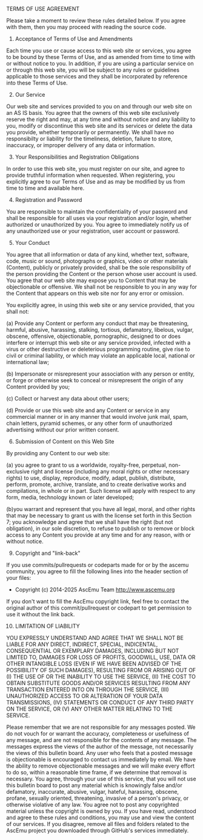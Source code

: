 ﻿TERMS OF USE AGREEMENT


Please take a moment to review these rules detailed below. If you agree with them, then you may
proceed with reading the source code.

1. Acceptance of Terms of Use and Amendments

Each time you use or cause access to this web site or services, you agree to be bound by these
Terms of Use, and as amended from time to time with or without notice to you. In addition, if
you are using a particular service on or through this web site, you will be subject to any rules
or guidelines applicable to those services and they shall be incorporated by reference into these
Terms of Use.


2. Our Service

Our web site and services provided to you on and through our web site on an AS IS basis. You
agree that the owners of this web site exclusively reserve the right and may, at any time and
without notice and any liability to you, modify or discontinue this web site and its services
or delete the data you provide, whether temporarily or permanently. We shall have no responsibilty
or liability for the timeliness, deletion, failure to store, inaccuracy, or improper delivery of
any data or information.


3. Your Responsibilities and Registration Obligations

In order to use this web site, you must register on our site, and agree to provide truthful information
when requested. When registering, you explicitly
agree to our Terms of Use and as may be modified by us from time to time and available here.


4. Registration and Password

You are responsible to maintain the confidentiality of your password and shall be responsible for
all uses via your registration and/or login, whether authorized or unauthorized by you. You agree
to immediately notify us of any unauthorized use or your registration, user account or password.


5. Your Conduct

You agree that all information or data of any kind, whether text, software, code, music or sound,
photographs or graphics, video or other materials (Content), publicly or privately provided, shall
be the sole responsibility of the person providing the Content or the person whose user account is
used. You agree that our web site may expose you to Content that may be objectionable or offensive.
We shall not be responsible to you in any way for the Content that appears on this web site nor for
any error or omission.

You explicitly agree, in using this web site or any service provided, that you shall not:

(a) Provide any Content or perform any conduct that may be threatening, harmful, abusive, harassing,
stalking, tortious, defamatory, libelous, vulgar, obscene, offensive, objectionable, pornographic,
designed to or does interfere or interrupt this web site or any service provided, infected with a
virus or other destructive or deleterious programming routine, give rise to civil or criminal liability,
or which may violate an applicable local, national or international law;

(b) Impersonate or misrepresent your association with any person or entity, or forge or otherwise seek
to conceal or misrepresent the origin of any Content provided by you;

(c) Collect or harvest any data about other users;

(d) Provide or use this web site and any Content or service in any commercial manner or in any manner
that would involve junk mail, spam, chain letters, pyramid schemes, or any other form of unauthorized
advertising without our prior written consent.


6. Submission of Content on this Web Site

By providing any Content to our web site:

(a) you agree to grant to us a worldwide, royalty-free, perpetual, non-exclusive right and license
(including any moral rights or other necessary rights) to use, display, reproduce, modify, adapt, publish, distribute,
perform, promote, archive, translate, and to create derivative works and compilations, in whole or in part. Such license 
will apply with respect to any form, media, technology known or later developed;

(b)you warrant and represent that you have all legal, moral, and other rights that may be necessary to grant us with the
license set forth in this Section 7; 
you acknowledge and agree that we shall have the right (but not obligation), in our sole discretion, to refuse to
publish or to remove or block access to any Content you provide at any time and for any reason, with or without notice.

9. Copyright and "link-back"

If you use commits/pullrequests or codeparts made for or by the ascemu community, you agree to fill the following lines into the header
section of your files:
* Copyright (c) 2014-2025 AscEmu Team <http://www.ascemu.org>

If you don't want to fill the AscEmu copyright link, feel free to contact the original author of this commit/pullrequest or codepart
to get permission to use it without the link back.

10. LIMITATION OF LIABILITY

YOU EXPRESSLY UNDERSTAND AND AGREE THAT WE SHALL NOT BE LIABLE FOR ANY DIRECT, INDIRECT, SPECIAL, INDICENTAL,
CONSEQUENTIAL OR EXEMPLARY DAMAGES, INCLUDING BUT NOT LIMITED TO, DAMAGES FOR LOSS OF PROFITS, GOODWILL, USE, DATA 
OR OTHER INTANGIBLE LOSS (EVEN IF WE HAVE BEEN ADVISED OF THE POSSIBILITY OF SUCH DAMAGES), RESULTING FROM OR ARISING OUT OF
(I)   THE USE OF OR THE INABILITY TO USE THE SERVICE, 
(II)  THE COST TO OBTAIN SUBSTITUTE GOODS AND/OR SERVICES RESULTING FROM ANY TRANSACTION ENTERED INTO ON THROUGH THE SERVICE,
(III) UNAUTHORIZED ACCESS TO OR ALTERATION OF YOUR DATA TRANSMISSIONS,
(IV)  STATEMENTS OR CONDUCT OF ANY THIRD PARTY ON THE SERVICE, OR 
(V)   ANY OTHER MATTER RELATING TO THE SERVICE.

Please remember that we are not responsible for any messages posted. We do not vouch for or warrant the accuracy, completeness
or usefulness of any message, and are not responsible for the contents of any message. The messages express the views of the
author of the message, not necessarily the views of this bulletin board. Any user who feels that a posted message is objectionable
is encouraged to contact us immediately by email. We have the ability to remove objectionable messages and we will make every
effort to do so, within a reasonable time frame, if we determine that removal is necessary.
You agree, through your use of this service, that you will not use this bulletin board to post any material which is knowingly
false and/or defamatory, inaccurate, abusive, vulgar, hateful, harassing, obscene, profane, sexually oriented, threatening, invasive
of a person's privacy, or otherwise violative of any law.
You agree not to post any copyrighted material unless the copyright is owned by you. If you have read,
understood and agree to these rules and conditions, you may use and view the content of our services. 
If you disagree, remove all files and folders related to the AscEmu project you downloaded through GitHub's services immediately.
